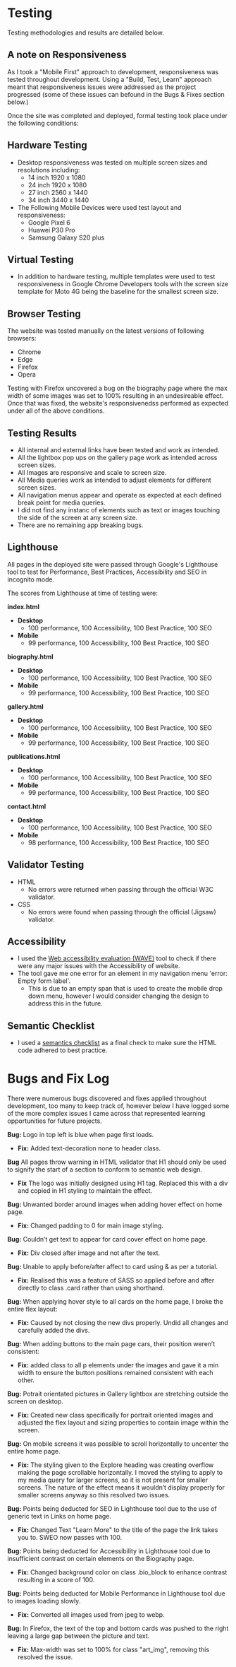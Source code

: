 # Testing 

Testing methodologies and results are detailed below.

## A note on Responsiveness

As I took a "Mobile First" approach to development, responsiveness was tested throughout development. Using a "Build, Test, Learn" approach meant that responsiveness issues were addressed as the project progressed (some of these issues can befound in the Bugs & Fixes section below.)

Once the site was completed and deployed, formal testing took place under the following conditions: 

## Hardware Testing 

- Desktop responsiveness was tested on multiple screen sizes and resolutions including:
    - 14 inch 1920 x 1080
    - 24 inch 1920 x 1080 
    - 27 inch 2560 x 1440
    - 34 inch 3440 x 1440
- The Following Mobile Devices were used test layout and responsiveness:
    - Google Pixel 6 
    - Huawei P30 Pro 
    - Samsung Galaxy S20 plus 

## Virtual Testing 

- In addition to hardware testing, multiple templates were used to test responsiveness in Google Chrome Developers tools with the screen size template for Moto 4G being the baseline for the smallest screen size. 

## Browser Testing 

The website was tested manually on the latest versions of following browsers: 

- Chrome 
- Edge 
- Firefox 
- Opera 

Testing with Firefox uncovered a bug on the biography page where the max width of some images was set to 100% resulting in an undesireable effect.
Once that was fixed, the website's responsivenedss performed as expected under all of the above conditions.


## Testing Results 
- All internal and external links have been tested and work as intended.
- All the lightbox pop ups on the gallery page work as intended across screen sizes.
- All Images are responsive and scale to screen size. 
- All Media queries work as intended to adjust elements for different screen sizes.
- All navigation menus appear and operate as expected at each defined break point for media queries.
- I did not find any instanc of elements such as text or images touching the side of the screen at any screen size.
- There are no remaining app breaking bugs.

## Lighthouse 

All pages in the deployed site were passed through Google's Lighthouse tool to test for Performance, Best Practices, Accessibility and SEO in incognito mode. 

The scores from Lighthouse at time of testing were:

**index.html**
- **Desktop**
    - 100 performance, 100 Accessibility, 100 Best Practice, 100 SEO 
- **Mobile**
    - 99 performance, 100 Accessibility, 100 Best Practice, 100 SEO 

**biography.html**
- **Desktop**
    - 100 performance, 100 Accessibility, 100 Best Practice, 100 SEO 
- **Mobile**
   - 99 performance, 100 Accessibility, 100 Best Practice, 100 SEO 

**gallery.html**
- **Desktop**
   - 100 performance, 100 Accessibility, 100 Best Practice, 100 SEO 
- **Mobile**
   - 99 performance, 100 Accessibility, 100 Best Practice, 100 SEO 

**publications.html**
- **Desktop**
   - 100 performance, 100 Accessibility, 100 Best Practice, 100 SEO 
- **Mobile**
   - 99 performance, 100 Accessibility, 100 Best Practice, 100 SEO 

**contact.html**
- **Desktop**
   - 100 performance, 100 Accessibility, 100 Best Practice, 100 SEO 
- **Mobile**
    - 98 performance, 100 Accessibility, 100 Best Practice, 100 SEO 



## Validator Testing 

- HTML 
    - No errors were returned when passing through the official W3C validator.
- CSS
    - No errors were found when passing through the official (Jigsaw) validator.

## Accessibility 

- I used the [Web accessibility evaluation (WAVE)](https://wave.webaim.org/) tool to check if there were any major issues with the Accessibility of website.
- The tool gave me one error for an element in my navigation menu 'error: Empty form label'.
    - This is due to an empty span that is used to create the mobile drop down menu, however I would consider changing the design to address this in the future.

## Semantic Checklist

- I used a [semantics checklist](https://learn-the-web.algonquindesign.ca/topics/html-semantics-checklist/) as a final check to make sure the HTML code adhered to best practice.

# Bugs and Fix Log 

There were numerous bugs discovered and fixes applied throughout development, too many to keep track of, however below I have logged some of the more complex issues I came across that represented learning opportunities for future projects.

**Bug:** Logo in top left is blue when page first loads.

- **Fix:** Added text-decoration none to header class.

**Bug** All pages throw warning in HTML validator that H1 should only be used to signify the start of a section to conform to semantic web design.

- **Fix** The logo was initially designed using H1 tag. Replaced this with a div and copied in H1 styling to maintain the effect.


**Bug:** Unwanted border around images when adding hover effect on home page.

- **Fix:** Changed padding to 0 for main image styling.

**Bug:** Couldn’t get text to appear for card cover effect on home page.

- **Fix:** Div closed after image and not after the text.


**Bug:** Unable to apply before/after affect to card using & as per a tutorial.

- **Fix:** Realised this was a feature of SASS so applied before and after directly to class .card rather than using shorthand.


**Bug:** When applying hover style to all cards on the home page, I broke the entire flex layout:

- **Fix:** Caused by not closing the new divs properly. Undid all changes and carefully added the divs. 


**Bug:** When adding buttons to the main page cars, their position weren’t consistent:

- **Fix:** added class to all p elements under the images and gave it a min width to ensure the button positions remained consistent with each other.


**Bug:** Potrait orientated pictures in Gallery lightbox are stretching outside the screen on desktop.

- **Fix:** Created new class specifically for portrait oriented images and adjusted the flex layout and sizing properties to contain image within the screen.

**Bug:** On mobile screens it was possible to scroll horizontally to uncenter the entire home page.

- **Fix:** The styling given to the Explore heading was creating overflow making the page scrollable horizontally. I moved the styling to apply to my media query for larger screens, so it is not present for smaller screens. The nature of the effect means it wouldn’t display properly for smaller screens anyway so this resolved two issues. 

**Bug:** Points being deducted for SEO in Lighthouse tool due to the use of generic text in Links on home page.

- **Fix:** Changed Text "Learn More" to the title of the page the link takes you to. SWEO now passes with 100.

**Bug:** Points being deducted for Accessibility in Lighthouse tool due to insufficient contrast on certain elements on the Biography page.

- **Fix:** Changed background color on class .bio_block to enhance contrast resulting in a score of 100. 

**Bug:** Points being deducted for Mobile Performance in Lighthouse tool due to images loading slowly.

- **Fix:** Converted all images used from jpeg to webp.

**Bug:** In Firefox, the text of the top and bottom cards was pushed to the right leaving a large gap between the picture and text.

- **Fix:** Max-width was set to 100% for class "art_img", removing this resolved the issue.


